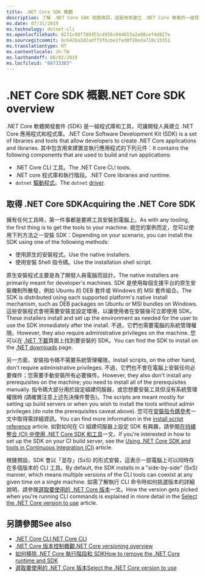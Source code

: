 ```yaml
---
title: .NET Core SDK 概觀
description: 了解 .NET Core SDK 相關資訊，這是用來建立 .NET Core 專案的一組程式庫和工具。
ms.date: 07/31/2019
ms.technology: dotnet-cli
ms.openlocfilehash: 0231c08f780455c4956c044815a2e80cef4d827e
ms.sourcegitcommit: 8c6426a3d2adff5fbcbe1fed0f28eda718c15351
ms.translationtype: HT
ms.contentlocale: zh-TW
ms.lasthandoff: 08/02/2019
ms.locfileid: "68733383"
---
```

# <a name="net-core-sdk-overview"></a><span data-ttu-id="41d09-103">.NET Core SDK 概觀</span><span class="sxs-lookup"><span data-stu-id="41d09-103">.NET Core SDK overview</span></span>

<span data-ttu-id="41d09-104">.NET Core 軟體開發套件 (SDK) 是一組程式庫和工具，可讓開發人員建立 .NET Core 應用程式和程式庫。</span><span class="sxs-lookup"><span data-stu-id="41d09-104">.NET Core Software Development Kit (SDK) is a set of libraries and tools that allow developers to create .NET Core applications and libraries.</span></span> <span data-ttu-id="41d09-105">其中包含用來建置並執行應用程式的下列元件：</span><span class="sxs-lookup"><span data-stu-id="41d09-105">It contains the following components that are used to build and run applications:</span></span>

- <span data-ttu-id="41d09-106">.NET Core CLI 工具。</span><span class="sxs-lookup"><span data-stu-id="41d09-106">The .NET Core CLI tools.</span></span>
- <span data-ttu-id="41d09-107">.NET core 程式庫和執行階段。</span><span class="sxs-lookup"><span data-stu-id="41d09-107">.NET Core libraries and runtime.</span></span>
- <span data-ttu-id="41d09-108">`dotnet` [驅動程式](tools/index.md#driver)。</span><span class="sxs-lookup"><span data-stu-id="41d09-108">The `dotnet` [driver](tools/index.md#driver).</span></span>

## <a name="acquiring-the-net-core-sdk"></a><span data-ttu-id="41d09-109">取得 .NET Core SDK</span><span class="sxs-lookup"><span data-stu-id="41d09-109">Acquiring the .NET Core SDK</span></span>

<span data-ttu-id="41d09-110">擁有任何工具時，第一件事都是要將工具安裝到電腦上。</span><span class="sxs-lookup"><span data-stu-id="41d09-110">As with any tooling, the first thing is to get the tools to your machine.</span></span> <span data-ttu-id="41d09-111">視您的案例而定，您可以使用下列方法之一安裝 SDK：</span><span class="sxs-lookup"><span data-stu-id="41d09-111">Depending on your scenario, you can install the SDK using one of the following methods:</span></span>

- <span data-ttu-id="41d09-112">使用原生的安裝程式。</span><span class="sxs-lookup"><span data-stu-id="41d09-112">Use the native installers.</span></span>
- <span data-ttu-id="41d09-113">使用安裝 Shell 指令碼。</span><span class="sxs-lookup"><span data-stu-id="41d09-113">Use the installation shell script.</span></span>

<span data-ttu-id="41d09-114">原生安裝程式主要是為了開發人員電腦而設計。</span><span class="sxs-lookup"><span data-stu-id="41d09-114">The native installers are primarily meant for developer's machines.</span></span> <span data-ttu-id="41d09-115">SDK 是使用每個支援平台的原生安裝機制所散發，例如 Ubuntu 的 DEB 套件或 Windows 的 MSI 套件組合。</span><span class="sxs-lookup"><span data-stu-id="41d09-115">The SDK is distributed using each supported platform's native install mechanism, such as DEB packages on Ubuntu or MSI bundles on Windows.</span></span> <span data-ttu-id="41d09-116">這些安裝程式會視需要安裝並設定環境，以讓使用者在安裝後可立即使用 SDK。</span><span class="sxs-lookup"><span data-stu-id="41d09-116">These installers install and set up the environment as needed for the user to use the SDK immediately after the install.</span></span> <span data-ttu-id="41d09-117">不過，它們也需要電腦的系統管理權限。</span><span class="sxs-lookup"><span data-stu-id="41d09-117">However, they also require administrative privileges on the machine.</span></span> <span data-ttu-id="41d09-118">您可以在 [.NET 下載](https://dotnet.microsoft.com/download)頁面上找到要安裝的 SDK。</span><span class="sxs-lookup"><span data-stu-id="41d09-118">You can find the SDK to install on the [.NET downloads](https://dotnet.microsoft.com/download) page.</span></span>

<span data-ttu-id="41d09-119">另一方面，安裝指令碼不需要系統管理權限。</span><span class="sxs-lookup"><span data-stu-id="41d09-119">Install scripts, on the other hand, don't require administrative privileges.</span></span> <span data-ttu-id="41d09-120">不過，它們也不會在電腦上安裝任何必要條件；您需要手動安裝所有必要條件。</span><span class="sxs-lookup"><span data-stu-id="41d09-120">However, they also don't install any prerequisites on the machine; you need to install all of the prerequisites manually.</span></span> <span data-ttu-id="41d09-121">指令碼大部分用於設定組建伺服器，或您想要安裝工具但沒有系統管理權限時 (請確實注意上述先決條件警告)。</span><span class="sxs-lookup"><span data-stu-id="41d09-121">The scripts are meant mostly for setting up build servers or when you wish to install the tools without admin privileges (do note the prerequisites caveat above).</span></span> <span data-ttu-id="41d09-122">您可在[安裝指令碼參考](tools/dotnet-install-script.md)一文中取得需詳細資訊。</span><span class="sxs-lookup"><span data-stu-id="41d09-122">You can find more information in the [install script reference](tools/dotnet-install-script.md) article.</span></span> <span data-ttu-id="41d09-123">如對如何在 CI 組建伺服器上設定 SDK 有興趣，請參閱[在持續整合 (CI) 中使用 .NET Core SDK 和工具](tools/using-ci-with-cli.md)一文。</span><span class="sxs-lookup"><span data-stu-id="41d09-123">If you're interested in how to set up the SDK on your CI build server, see the [Using .NET Core SDK and tools in Continuous Integration (CI)](tools/using-ci-with-cli.md) article.</span></span>

<span data-ttu-id="41d09-124">根據預設，SDK 會以「並存」(SxS) 的形式安裝，這表示一部電腦上可以同時存在多個版本的 CLI 工具。</span><span class="sxs-lookup"><span data-stu-id="41d09-124">By default, the SDK installs in a "side-by-side" (SxS) manner, which means multiple versions of the CLI tools can coexist at any given time on a single machine.</span></span> <span data-ttu-id="41d09-125">如需了解執行 CLI 命令時如何挑選版本的詳細說明，請參閱[選取要使用的 .NET Core 版本](versions/selection.md)一文。</span><span class="sxs-lookup"><span data-stu-id="41d09-125">How the version gets picked when you're running CLI commands is explained in more detail in the [Select the .NET Core version to use](versions/selection.md) article.</span></span>

## <a name="see-also"></a><span data-ttu-id="41d09-126">另請參閱</span><span class="sxs-lookup"><span data-stu-id="41d09-126">See also</span></span>

- [<span data-ttu-id="41d09-127">.NET Core CLI</span><span class="sxs-lookup"><span data-stu-id="41d09-127">.NET Core CLI</span></span>](tools/index.md)
- [<span data-ttu-id="41d09-128">.NET Core 版本控制概觀</span><span class="sxs-lookup"><span data-stu-id="41d09-128">.NET Core versioning overview</span></span>](versions/index.md)
- [<span data-ttu-id="41d09-129">如何移除 .NET Core 執行階段和 SDK</span><span class="sxs-lookup"><span data-stu-id="41d09-129">How to remove the .NET Core runtime and SDK</span></span>](versions/remove-runtime-sdk-versions.md)
- [<span data-ttu-id="41d09-130">選取要使用的 .NET Core 版本</span><span class="sxs-lookup"><span data-stu-id="41d09-130">Select the .NET Core version to use</span></span>](versions/selection.md)
